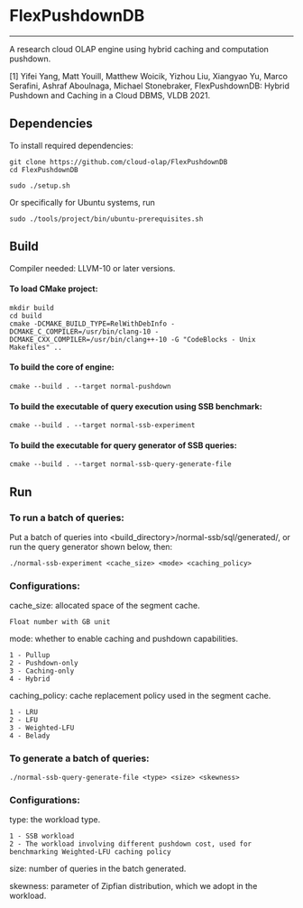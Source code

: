# FlexPushdownDB

-----------------

A research cloud OLAP engine using hybrid caching and computation pushdown.

[1] Yifei Yang, Matt Youill, Matthew Woicik, Yizhou Liu, Xiangyao Yu, Marco Serafini, Ashraf Aboulnaga, Michael Stonebraker, FlexPushdownDB: Hybrid Pushdown and Caching in a Cloud DBMS, VLDB 2021.

## Dependencies

To install required dependencies:

```
git clone https://github.com/cloud-olap/FlexPushdownDB
cd FlexPushdownDB
```

```
sudo ./setup.sh
```

Or specifically for Ubuntu systems, run
```
sudo ./tools/project/bin/ubuntu-prerequisites.sh
```

## Build

Compiler needed: LLVM-10 or later versions.

#### To load CMake project:

```
mkdir build
cd build
cmake -DCMAKE_BUILD_TYPE=RelWithDebInfo -DCMAKE_C_COMPILER=/usr/bin/clang-10 -DCMAKE_CXX_COMPILER=/usr/bin/clang++-10 -G "CodeBlocks - Unix Makefiles" ..
```

#### To build the core of engine:

```
cmake --build . --target normal-pushdown
```

#### To build the executable of query execution using SSB benchmark:

```
cmake --build . --target normal-ssb-experiment
```

#### To build the executable for query generator of SSB queries:

```
cmake --build . --target normal-ssb-query-generate-file
```

## Run

### To run a batch of queries:

Put a batch of queries into <build_directory>/normal-ssb/sql/generated/, or run the query generator shown below, then:

```
./normal-ssb-experiment <cache_size> <mode> <caching_policy>
```

### Configurations:

cache_size: allocated space of the segment cache.

```
Float number with GB unit
```

mode: whether to enable caching and pushdown capabilities.

```
1 - Pullup
2 - Pushdown-only
3 - Caching-only
4 - Hybrid
```

caching_policy: cache replacement policy used in the segment cache.

```
1 - LRU
2 - LFU
3 - Weighted-LFU
4 - Belady
```

### To generate a batch of queries:

```
./normal-ssb-query-generate-file <type> <size> <skewness>
```

### Configurations:

type: the workload type.

```
1 - SSB workload
2 - The workload involving different pushdown cost, used for benchmarking Weighted-LFU caching policy
```

size: number of queries in the batch generated.
  
skewness: parameter of Zipfian distribution, which we adopt in the workload.
